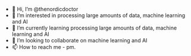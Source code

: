 - 👋 Hi, I’m @thenordicdoctor
- 👀 I’m interested in processing large amounts of data, machine learning and AI
- 🌱 I’m currently learning processing large amounts of data, machine learning and AI
- 💞️ I’m looking to collaborate on machine learning and AI
- 📫 How to reach me - pm.

<!---
thenordicdoctor/thenordicdoctor is a ✨ special ✨ repository because its `README.md` (this file) appears on your GitHub profile.
You can click the Preview link to take a look at your changes.
--->
